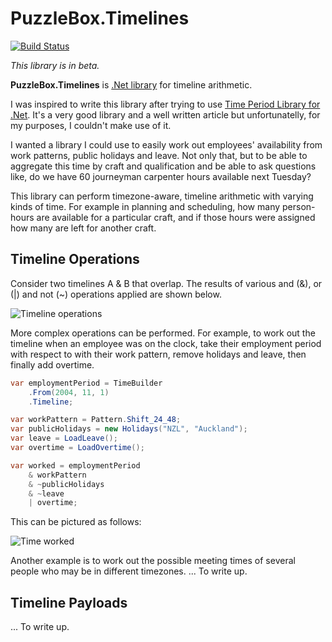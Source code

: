 # PuzzleBox.Timelines

[![Build Status](https://dev.azure.com/jasonkstevens/PuzzleBox/_apis/build/status/PuzzleBox.Timelines?branchName=master)](https://dev.azure.com/jasonkstevens/PuzzleBox/_build/latest?definitionId=5&branchName=master)

_This library is in beta._

**PuzzleBox.Timelines** is [.Net library](https://www.nuget.org/packages/PuzzleBox.Timelines/) for timeline arithmetic.

I was inspired to write this library after trying to use [Time Period Library for .Net](https://www.codeproject.com/Articles/168662/Time-Period-Library-for-NET). It's a very good library and a well written article but unfortunatelly, for my purposes, I couldn't make use of it.

I wanted a library I could use to easily work out employees' availability from work patterns, public holidays and leave.  Not only that, but to be able to aggregate this time by craft and qualification and be able to ask questions like, do we have 60 journeyman carpenter hours available next Tuesday?

This library can perform timezone-aware, timeline arithmetic with varying kinds of time. For example in planning and scheduling, how many person-hours are available for a particular craft, and if those hours were assigned how many are left for another craft.

## Timeline Operations

Consider two timelines A & B that overlap. The results of various and (&), or (|) and not (~) operations applied are shown below.

![Timeline operations](https://lh3.googleusercontent.com/W4dFG5Y7fi-eQKxenzHI2SzSsygkCPhMS66Xvjcqi4nZM8B03EeYgo8xGFo8YQYl7Ko6SYOAU9hj-4V8iY1QZTXdD4LpiQem0UOC_23VpfdRZffLP2nKbkEyJGiD8wfEB4NoFm-_kKdbps92tTd5SjMkbxfUSbEk9iI6dIT4jwE2_HtB955bdjjkY4gT6mKsOJ04sBHiyoAtlkm1wJ2yX5Tz_Uqv3qXmh9DMJH7FyWyOI4ZeFmbZC9hetJmJaedtp2tKQGTBm0nTEL8Qlo-XVoXhUhxQb3bcv-M76UStWCUFdciyoxJnl7tcYhA3H6DU3slDQq9qUpXNJKB7ekowvX5kdLCcZmH4q406zSIf-i6m0by_yP-kV3avesrT7yTKxEegUmh_sxIpXqik-H-8ICwWNt-8P8hWXkw3YLI52eQkTCFxeRC5CrghtvQPEn1DFwZ4ogNpyepPh-qTt2th6tN-VD7FiRBO8VXpE4MHFqcstuGThbce6Ulf4YQEOYyUzI8thUWOCkQn2Tb27i5PEGQ2qBB8EDuxWD6F0G0sfqZ02ZO_yRFmDeuIQXhKBLeoTiEIfV_9bi4X1yE5uCaYLfcJTW8Aej6NprzfaTMPULyTboiWH2XrSyw7x1rW7itBUwagrojV3F_ju3oULJ7XyfKKmybxxtlH45SkqlK9EETWJzPVmQUkr8Nms-Ugvw=w1000-no-tmp.jpg)


More complex operations can be performed.  For example, to work out the timeline when an employee was on the clock, take their employment period with respect to with their work pattern, remove holidays and leave, then finally add overtime.

```c#
var employmentPeriod = TimeBuilder
    .From(2004, 11, 1)
    .Timeline;

var workPattern = Pattern.Shift_24_48;
var publicHolidays = new Holidays("NZL", "Auckland");
var leave = LoadLeave();
var overtime = LoadOvertime();

var worked = employmentPeriod
    & workPattern
    & ~publicHolidays
    & ~leave
    | overtime;
```

This can be pictured as follows:

![Time worked](https://lh3.googleusercontent.com/fuOrpW8pZ1U6TaG0Hlof5aU3HqwxGTY6oNBT2A2dax9jJKGhqIGTr6nzjf3mHQKT0VXa5xDG6hyVMBiY9ZhNoiYJ_Un55QZlctJJ3f9D5HImstHaLDVZzEO7M7HxGKo75RW42aRSlQBzm3HWfTuLOl-EAGzmQZux6hCLV-x0qyF-kwyrtupLax4Bn4XvI130jNJeXXpKDlJ2t-8SZDV3oMF9W7a92oNB3dsz3l55tafvknIvsb0lHdkvqX1xD4Xu0cCAHurdINa5BEwyWzvrPTiGlL86GG_mC6X6tjSRkZiHTIC9YsF7MlPO6bLIMy3Jeg89FqOreLPY17KduUg1erkfv5X6O6ni17DUYtoSiDT5xUBHuwKyEvDHB48cxmGmn0ArOUwARvMryLzCIYvG1572qEseTDhfYNJqtQNxLurmpG1wVoeUxSDFkTuWP3HnpUvPZMN9ZnTjY3h3K8HcgQWID4BQ2-lEIfjRzKv2t7zkSverUVM-ONQk1x9LNIBshdaJiIXVG4sUoOQEaLdtawVevS83XfFUIvbpz-cwoW1RhxwtsXlxsgExvYSoo3qD7A6rdPitmJOhoOrMic87GKY7Gff7-gbEqH05FB7HqzfBAMJYoQgSkW-QDlbwVn4AQV68sF_Ortpc7R2-KA1IuW3P6vQzQHPZVLjR7TcD7PnJJaFgApzRVnTxmfXFaQ=w1000-no-tmp.jpg)

Another example is to work out the possible meeting times of several people who may be in different timezones.
... To write up.

## Timeline Payloads

... To write up.

